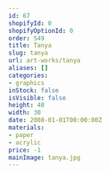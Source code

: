 ```yaml
---
id: 67
shopifyId: 0
shopifyOptionId: 0
order: 549
title: Tanya
slug: tanya
url: art-works/tanya
aliases: []
categories:
- graphics
inStock: false
isVisible: false
height: 40
width: 30
date: 2008-01-01T00:00:00Z
materials:
- paper
- acrylic
price: -1
mainImage: tanya.jpg
---
```

